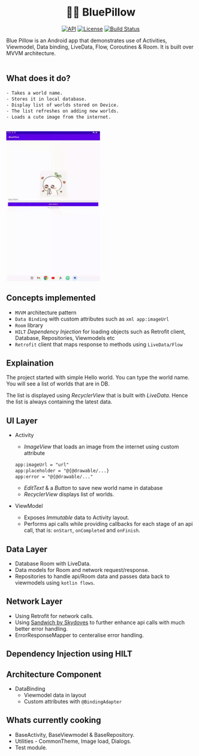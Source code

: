 <h1 align="center">🧙‍♀️ BluePillow </h1>

<p align="center">
  <a href="https://android-arsenal.com/api?level=24"><img alt="API" src="https://img.shields.io/badge/API-24%2B-brightgreen.svg?style=flat"/></a>
    <a href="https://opensource.org/licenses/Apache-2.0"><img alt="License" src="https://img.shields.io/badge/License-Apache%202.0-blue.svg"/></a>
  <a href="https://github.com/skydoves/Pokedex/actions"><img alt="Build Status" src = "https://github.com/yvek/BluePillow/workflows/Android%20CI/badge.svg"/></a> 

  </p>
Blue Pillow is an Android app that demonstrates use of Activities, Viewmodel, Data binding, LiveData, Flow, Coroutines & Room. It is built over MVVM architecture. 
  </br>
  </br>
  
  ## What does it do?
    - Takes a world name.
    - Stores it in local database.
    - Display list of worlds stored on Device.
    - The list refreshes on adding new worlds.
    - Loads a cute image from the internet.
  </br>
  
<img src="/Docs/gifs/BluePillow.gif" width="250" />


## Concepts implemented
* `MVVM` architecture pattern
* `Data Binding` with custom attributes such as ```xml app:imageUrl```
* `Room` library
* `HILT` *Dependency Injection* for loading objects such as Retrofit client, Database, Repositories, Viewmodels etc
* `Retrofit` client that maps response to methods using `LiveData/Flow`


 
## Explaination
The project started with simple Hello world. You can type the world name. You will see a list of worlds that are in DB.

The list is displayed using *RecyclerView* that is built with *LiveData*. Hence the list is always containing the latest data.


## UI Layer
* Activity 
  - *ImageView* that loads an image from the internet using custom attribute 
  ```
  app:imageUrl = "url"
  app:placeholder = "@{@drawable/...}
  app:error = "@{@drawable/..." 
  ``` 
  - *EditText* & a *Button* to save new world name in database 
  - *RecyclerView* displays list of worlds.
  
* ViewModel
  - Exposes *Immutable* data to Activity layout.
  - Performs api calls while providing callbacks for each stage of an api call, that is: `onStart`, `onCompleted` and `onFinish`.

## Data Layer
* Database Room with LiveData.
* Data models for Room and network request/response.
* Repositories to handle api/Room data and passes data back to viewmodels using `kotlin flows`.

## Network Layer
* Using Retrofit for network calls.
* Using [Sandwich by Skydoves](https://github.com/skydoves/sandwich) to further enhance api calls with much better error handling.
* ErrorResponseMapper to centeralise error handling.

## Dependency Injection using HILT

## Architecture Component
* DataBinding 
  - Viewmodel data in layout
  - Custom attributes with `@BindingAdapter`

## Whats currently cooking
* BaseActivity, BaseViewmodel & BaseRepository.
* Utilities - CommonTheme, Image load, Dialogs.
* Test module.

